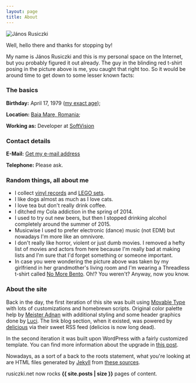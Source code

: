 ```yaml
---
layout: page
title: About
---
```

![János Rusiczki](https://content.rusiczki.net/2009/04/janos-rusiczki-150x150.jpg "János Rusiczki")

Well, hello there and thanks for stopping by!

My name is János Rusiczki and this is my personal space on the Internet, but you probably figured it out already. The guy in the blinding red t-shirt posing in the picture above is me, you caught that right too. So it would be around time to get down to some lesser known facts:

### The basics

**Birthday:** April 17, 1979 ([my exact age](https://www.wolframalpha.com/input/?i=april+17,+1979));

**Location:** [Baia Mare, Romania](http://www.openstreetmap.org/?lat=47.6522&lon=23.5652&zoom=13&layers=M);

**Working as:** Developer at [SoftVision](http://www.softvision.ro)

### Contact details

**E-Mail:** [Get my e-mail address](http://scr.im/3dm)

**Telephone:** Please ask.

### Random things, all about me

- I collect [vinyl records](https://www.discogs.com/user/rev/collection?header=1) and [LEGO sets](https://brickset.com/sets/ownedby-kitsched).
- I like dogs almost as much as I love cats.
- I love tea but don't really drink coffee.
- I ditched my Cola addiction in the spring of 2014.
- I used to try out new beers, but then I stopped drinking alcohol completely around the summer of 2015.
- Musicwise I used to prefer electronic (dance) music (not EDM) but nowadays I'm more like an omnivore.
- I don't really like horror, violent or just dumb movies. I removed a hefty list of movies and actors from here because I'm really bad at making lists and I'm sure that I'd forget something or someone important.
- In case you were wondering the picture above was taken by my girlfriend in her grandmother's living room and I'm wearing a Threadless t-shirt called [No More Bento](http://www.threadless.com/product/607/No_More_Bento?streetteam=rev). Oh!? You weren't? Anyway, now you know.

### About the site

Back in the day, the first iteration of this site was built using [Movable Type](http://www.movabletype.org/) with lots of customizations and homebrewn scripts. Original color palette help by [Meister Adnan](http://www.adnan.ro/) with additional styling and some header graphics done by [Luci](http://www.lucianmarin.ro/). The link blog section, when it existed, was powered by [delicious](http://delicious.com/) via their sweet RSS feed (delicios is now long dead).

In the second iteration it was built upon WordPress with a fairly customized template. You can find more information about the upgrade in [this post](http://www.rusiczki.net/2009/04/02/keeping-up-with-the-times/).

Nowadays, as a sort of a back to the roots statement, what you're looking at are HTML files generated by [Jekyll](https://jekyllrb.com/) from [these sources](https://github.com/janosrusiczki/janosrusiczki).

rusiczki.net now rocks **{{ site.posts | size }}** pages of content.

